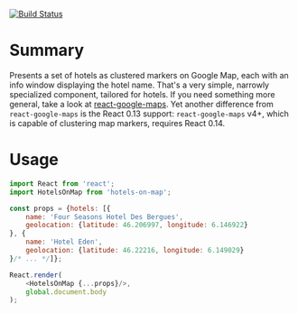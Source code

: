 [![Build Status](https://travis-ci.org/ikr/react-hotels-on-map.svg)](https://travis-ci.org/ikr/react-hotels-on-map)

# Summary

Presents a set of hotels as clustered markers on Google Map, each with an info window displaying the
hotel name. That's a very simple, narrowly specialized component, tailored for hotels. If you need
something more general, take a look at
[react-google-maps](https://github.com/tomchentw/react-google-maps). Yet another difference from
`react-google-maps` is the React 0.13 support: `react-google-maps` v4+, which is capable of
clustering map markers, requires React 0.14.


# Usage

```javascript
import React from 'react';
import HotelsOnMap from 'hotels-on-map';

const props = {hotels: [{
    name: 'Four Seasons Hotel Des Bergues',
    geolocation: {latitude: 46.206997, longitude: 6.146922}
}, {
    name: 'Hotel Eden',
    geolocation: {latitude: 46.22216, longitude: 6.149029}
}/* ... */]};

React.render(
    <HotelsOnMap {...props}/>,
    global.document.body
);
```

